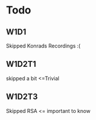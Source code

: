 # Todo

## W1D1
Skipped Konrads Recordings :( 

## W1D2T1
skipped a bit
<=Trivial

## W1D2T3
Skipped RSA <= important to know